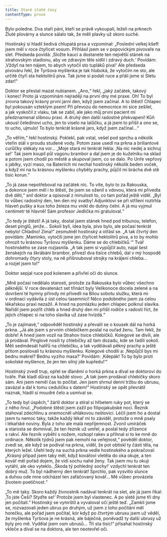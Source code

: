 ```yaml
---
title: Staré zlaté časy
contentType: prose
---
```


<section>

Bylo poledne. Dva staří páni, kteří se právě vykoupali, leželi na prknech Žluté plovárny a slunce sálalo tak, že měli plavky už skoro suché.

Hostinský si hladil šedivá chlupatá prsa a vzpomínal: „Poslední velkej kšeft jsem měl v roce čtyřicet vosum. Přihlásil jsem se v popovickým pivovaře na slet. Předseda povídá: ‚Složte kauci a dostanete ten největší stánek na strahovským stadionu, aby ve zdravým těle sídlil i zdravý duch.‘ Povídám: ‚Vždyť na ten nájem, to abych vytočil sto tupláků piva!‘ Ale předseda pivováru řekl, že Tyršova myšlenka je tak hluboká, že vytočím ne sto, ale určitě čtyři sta hektolitrů piva. Tak jsme si podali ruce a přáli jsme si Sletu zdar!“

Doktor se přestal mazat nubianem. „Ano,“ řekl, „jaký začátek, takový i konec! Proto já vzpomínám nejraději na první dny mé praxe. Oh! To byl zrovna takový krásný první jarní den, když jsem začínal. A to štěstí! Chlapec byl pokousán vzteklým psem! Při převozu do nemocnice mi sice zešílel, a jak vyskočil z vlaku, tak se zabil, ale jako můj první pacient mi předznamenal slibnou praxi. A druhý den další radostné překvapení! Kůň ukousl čeledínovi ucho, jen to viselo na lalůčku, a já jsem to přišil a ono se, to ucho, ujmulo! To bylo tenkrát krásné jaro, když jsem začínal…“

„To věřím,“ řekl hostinský. Poklekl, pak vstal, vešel pod sprchu a několik vteřin stál v proudu studené vody. Potom zase usedl na prkna a briliantové curůčky stékaly na vor… „Moje stará mi tenkrát řekla: ‚Na nic nedej a sichruj se!‘ Tak jsem koupil půl vagonu brambor a dal jsem je do kuželníku na sklad a potom jsem chodil po městě a skupoval jsem, co se dalo. Po Unře vepřový s jablky, vyzí maso, na Bateriích mi nechal hostinský několik beden voček, a když mi na tu krásnou myšlenku chyběly prachy, půjčil mi brácha dvě stě tisíc korun.“

„To já zase nepotřeboval na začátek nic. To víte, bylo to za Rakouska, a dokonce jsem měl i to štěstí, že jsem se oženil s vdovou, která mi přivedla dvě děti,“ snil doktor a opisoval z minulosti to, co tam pořád ještě viděl. „Byl to vůbec radostný den, ten den mý svatby! Adjunktovi se při střílení roztrhla hlaveň pušky a kus toho železa mu vnikl do dutiny čelní. A já mu vyjmul centimetr té hlavně! Sám profesor Jedlička mi gratuloval.“

„To tedy je štěstí! A já taky, dostal jsem stánek hned pod tribunou, telefon, deset pinglů, jenže… Sokoli byli, idea byla, pivo bylo, ale počasí tenkrát nebylo! Chladno! Zima!“ zesmutněl hostinský a otřásl se. „A tak čtvrtý den povídám: ‚Maminko, vytočili jsme jen čtyřicet hektolitrů piva, a to by mohlo ohrozit tu krásnou Tyršovu myšlenku. Dáme se do chlebíčků.‘“ Tvář hostinského se zase rozjasnila. „A tak jsem si vypůjčil auto, najal šest ženskejch na škrábání brambor, přivezl dva tisíce chlebů, dal v mý hospodě dohromady čtyry stoly, na ně přišrouboval strojky na krájení chleba… a rozjel jsem to!“

Doktor sepjal ruce pod kolenem a přivřel oči do slunce.

„Mně počasí nedělalo starosti, protože za Rakouska bylo vůbec všechno pěknější. V roce devatenáct set třináct byly Velikonoce docela zelené a na dovršení té hymny přírody mi přivedli na Bílou sobotu služku, která mi v ordinaci vydávila z úst celou tasemnici! Něco podobného jsem za celou lékařskou praxi nezažil. A hned na pomlázku jeden chlapec polknul slavíka. Nařídil jsem pozřít chléb a hned druhý den mi přišli rodiče s radostí říct, že jejich chlapec si na toho slavíka už zase hvízdá.“

„To je zajímavé,“ odpověděl hostinský a převalil se o kousek dál na horká prkna. „Já ale jsem s prvním chlebíčkem poslal na ouřad ženu. Tam řekli, že dobře! A hned jsem vozil na Strahov tisíce chlebíčků. Kolegové se divili, ale já prodával. Pinglové nosili ty chlebíčky až tam dozadu, kde se řadili sokoli. Měli sedmdesát halířů na chlebíčku, a tak vydělávali pěkný prachy a ještě přitom posilovali tu krásnou myšlenku. Kolegové chodili a: ‚Nepůjčil bys mi bednu makrel? Bednu vyzího masa?‘ Povídám: ‚Kdepák! To by bylo proti sokolské myšlence, že jen ten silný jde kupředu!‘“

Hostinský zvedl trup, opřel se dlaněmi o horká prkna a díval se doktorovi do tváře. Pak kladl důraz na každé slovo: „A tak jsem prodával chlebíčky skoro sám. Ani jsem neměl čas to počítat. Jen jsem shrnul denní tržbu do ubrusu, zavázal a dal k tomu ceduličku s datem!“ Hostinský se opět převrátil naznak, hladil si moudré čelo a usmíval se.

„To tedy byl úspěch,“ žárlil doktor a stíral si hřbetem ruky pot, který se z něho řinul. „Podobné štěstí jsem zažil po filipojakubské noci. Řezník stahoval zdechlinu a onemocněl uhlákovou neštovicí. Léčil jsem ho a dostal jsem tu nemoc taky, takže každý lékař mi to záviděl, protože o mně psaly i lékařské noviny. Byla z toho ale malá nepříjemnost. Zvonil umíráček a starosta se domníval, že ten řezník už umřel, a poslal tedy zřízence s rakví. Ale řezník vyběhl s nožem, rozkopl rakev a přihnal si to ke mně do ordinace. Několik týdnů jsem pak nemohl na veřejnost,“ pověděl doktor, zvedl se, ale když se podíval na prkna, viděl, že pot obtiskl ty části těla, na kterých ležel. Ulehl tedy na suchá prkna vedle hostinského a pokračoval: „Krásný případ jsem taky měl, když kovářovi vletěla do oka okuje, a ten kovář měl pořád dojem, že vidí sochu nahé ženy. Tak jsem mu tu okuji vytáhl, ale oko vyteklo. ‚Škoda tý pohledný sochy!‘ vzdychl tenkrát ten dobrý muž. To byl nádherný den tenkrát! Sprchlo, pak vysvitlo slunce a duhou ode mne odcházel ten zafáčovaný kovář… Mě vůbec provázela životem poetičnost.“

„To mě taky. Skoro každý živnostník nadával tenkrát na slet, ale já jsem říkal: ‚To jste Češi? Styďte se!‘ Protože jsem byl vlastenec. A po sletě jsme tři dny jen počítali.“ Hostinský se vymrštil a vyvaloval oči ještě teď. „Zamkli jsme se, rozvazovali jeden ubrus po druhým, už jsem z toho počítání měl horečku, ale pořád jsem počítal, kór když po čtvrtým ubrusu jsem už věděl, že myšlenka Tyršova je ne krásná, ale báječná, poněvadž ty další ubrusy už byly pro mě. Vydělal jsem osm ubrusů… Tři sta tisíc!“ přísahal hostinský vkleče a díval se na doktora, ale ten neotevřel oči.

</section>

